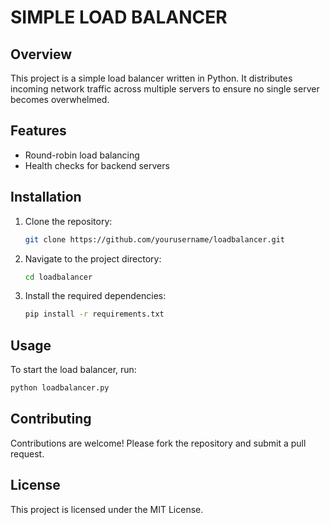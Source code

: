 # SIMPLE LOAD BALANCER
## Overview

This project is a simple load balancer written in Python. It distributes incoming network traffic across multiple servers to ensure no single server becomes overwhelmed.

## Features

- Round-robin load balancing
- Health checks for backend servers

## Installation

1. Clone the repository:
    ```sh
    git clone https://github.com/yourusername/loadbalancer.git
    ```
2. Navigate to the project directory:
    ```sh
    cd loadbalancer
    ```
3. Install the required dependencies:
    ```sh
    pip install -r requirements.txt
    ```

## Usage

To start the load balancer, run:
```sh
python loadbalancer.py
```

## Contributing

Contributions are welcome! Please fork the repository and submit a pull request.

## License

This project is licensed under the MIT License.